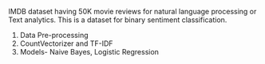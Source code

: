 IMDB dataset having 50K movie reviews for natural language processing or Text analytics. This is a dataset for binary sentiment classification.

1. Data Pre-processing
2. CountVectorizer and TF-IDF
3. Models- Naive Bayes, Logistic Regression
